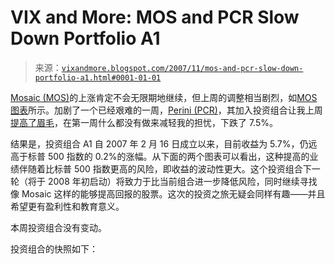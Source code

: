 <!--yml

category: 未分类

日期：2024-05-18 18:53:32

-->

# VIX and More: MOS and PCR Slow Down Portfolio A1

> 来源：[`vixandmore.blogspot.com/2007/11/mos-and-pcr-slow-down-portfolio-a1.html#0001-01-01`](http://vixandmore.blogspot.com/2007/11/mos-and-pcr-slow-down-portfolio-a1.html#0001-01-01)

[Mosaic (MOS)](http://finance.google.com/finance?q=mos)的上涨肯定不会无限期地继续，但上周的调整相当剧烈，如[MOS 图表](http://stockcharts.com/charts/gallery.html?mos)所示。加剧了一个已经艰难的一周，[Perini (PCR)](http://finance.google.com/finance?q=pcr)，其加入投资组合让我上周[提高了眉毛](http://vixandmore.blogspot.com/2007/11/portfolio-a1-increases-lead-over-spx-as.html)，在第一周什么都没有做来减轻我的担忧，下跌了 7.5%。

结果是，投资组合 A1 自 2007 年 2 月 16 日成立以来，目前收益为 5.7%，仍远高于标普 500 指数的 0.2%的涨幅。从下面的两个图表可以看出，这种提高的业绩伴随着比标普 500 指数更高的风险，即收益的波动性更大。这个投资组合下一轮（将于 2008 年初启动）将致力于比当前组合进一步降低风险，同时继续寻找像 Mosaic 这样的能够提高回报的股票。这次的投资之旅无疑会同样有趣——并且希望更有盈利性和教育意义。

本周投资组合没有变动。

投资组合的快照如下：
